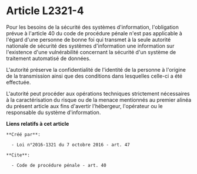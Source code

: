 # Article L2321-4

Pour les besoins de la sécurité des systèmes d'information, l'obligation prévue à l'article 40 du code de procédure pénale
n'est pas applicable à l'égard d'une personne de bonne foi qui transmet à la seule autorité nationale de sécurité des
systèmes d'information une information sur l'existence d'une vulnérabilité concernant la sécurité d'un système de traitement
automatisé de données. 

L'autorité préserve la confidentialité de l'identité de la personne à l'origine de la transmission ainsi que des conditions
dans lesquelles celle-ci a été effectuée. 

L'autorité peut procéder aux opérations techniques strictement nécessaires à la caractérisation du risque ou de la menace
mentionnés au premier alinéa du présent article aux fins d'avertir l'hébergeur, l'opérateur ou le responsable du système
d'information.

**Liens relatifs à cet article**

	**Créé par**:

	  - Loi n°2016-1321 du 7 octobre 2016 - art. 47

	**Cite**:

	  - Code de procédure pénale - art. 40
